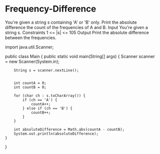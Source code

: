 # Frequency-Difference
You're given a string s containing 'A' or 'B' only. Print the absolute difference the count of the frequencies of A and B. Input You're given a string s.  Constraints 1 &lt;= |s| &lt;= 105 Output Print the absolute difference between the frequencies. 

import java.util.Scanner;

public class Main {
    public static void main(String[] args) {
        Scanner scanner = new Scanner(System.in);

        
        String s = scanner.nextLine();

       
        int countA = 0;
        int countB = 0;

        for (char ch : s.toCharArray()) {
            if (ch == 'A') {
                countA++;
            } else if (ch == 'B') {
                countB++;
            }
        }

        int absoluteDifference = Math.abs(countA - countB);
        System.out.println(absoluteDifference);
    }
}
